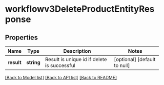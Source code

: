# workflowv3DeleteProductEntityResponse

## Properties
Name | Type | Description | Notes
------------ | ------------- | ------------- | -------------
**result** | **string** | Result is unique id if delete is successful | [optional] [default to null]

[[Back to Model list]](../README.md#documentation-for-models) [[Back to API list]](../README.md#documentation-for-api-endpoints) [[Back to README]](../README.md)


